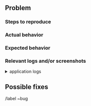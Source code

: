 ## Problem

<!--
Briefly summarize the bug
-->

<!--
Remove unneeded subsections
-->

### Steps to reproduce

<!--
What do you need to do to reproduce the bug?
-->

### Actual behavior

<!--
What actually happens
-->

### Expected behavior

<!--
What you should see instead
-->

### Relevant logs and/or screenshots

<!--
Paste relevant logs inside of the code blocks (```) 
-->

<details>
<summary> application logs </summary>

```sh
Add relevant logs
```
</details>

## Possible fixes

<!--
(If you can, link to the line of code that might be responsible for the problem)
--->

/label ~bug
